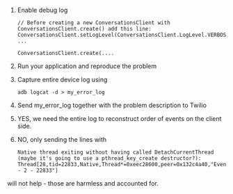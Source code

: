 1. Enable debug log

    ```
    // Before creating a new ConversationsClient with ConversationsClient.create() add this line:
    ConversationsClient.setLogLevel(ConversationsClient.LogLevel.VERBOSE);
    ...

    ConversationsClient.create(....
    ```

2. Run your application and reproduce the problem

3. Capture entire device log using

    ```
    adb logcat -d > my_error_log
    ```

4. Send my_error_log together with the problem description to Twilio

5. YES, we need the entire log to reconstruct order of events on the client side.

6. NO, only sending the lines with
    ```
    Native thread exiting without having called DetachCurrentThread (maybe it's going to use a pthread_key_create destructor?): Thread[28,tid=22833,Native,Thread*=0xeec28600,peer=0x132c4a40,"EventThread - 2 - 22833"]
    ```
will not help - those are harmless and accounted for.
